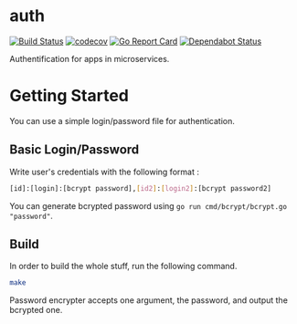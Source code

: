 # auth

[![Build Status](https://travis-ci.org/ViBiOh/auth.svg?branch=master)](https://travis-ci.org/ViBiOh/auth)
[![codecov](https://codecov.io/gh/ViBiOh/auth/branch/master/graph/badge.svg)](https://codecov.io/gh/ViBiOh/auth)
[![Go Report Card](https://goreportcard.com/badge/github.com/ViBiOh/auth/v2)](https://goreportcard.com/report/github.com/ViBiOh/auth/v2)
[![Dependabot Status](https://api.dependabot.com/badges/status?host=github&repo=ViBiOh/auth)](https://dependabot.com)

Authentification for apps in microservices.

# Getting Started

You can use a simple login/password file for authentication.

## Basic Login/Password

Write user's credentials with the following format :

```bash
[id]:[login]:[bcrypt password],[id2]:[login2]:[bcrypt password2]
```

You can generate bcrypted password using `go run cmd/bcrypt/bcrypt.go "password"`.

## Build

In order to build the whole stuff, run the following command.

```bash
make
```
Password encrypter accepts one argument, the password, and output the bcrypted one.

